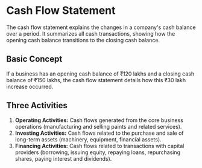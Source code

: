 #  Cash Flow Statement

The cash flow statement explains the changes in a company's cash balance over a period. It summarizes all cash transactions, showing how the opening cash balance transitions to the closing cash balance.

## Basic Concept

If a business has an opening cash balance of ₹120 lakhs and a closing cash balance of ₹150 lakhs, the cash flow statement details how this ₹30 lakh increase occurred.

## Three Activities

1.  **Operating Activities:** Cash flows generated from the core business operations (manufacturing and selling paints and related services).
2.  **Investing Activities:** Cash flows related to the purchase and sale of long-term assets (machinery, equipment, financial assets).
3.  **Financing Activities:** Cash flows related to transactions with capital providers (borrowing, issuing equity, repaying loans, repurchasing shares, paying interest and dividends).

   
